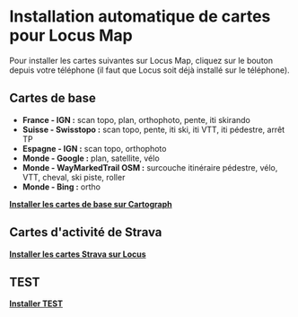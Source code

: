 # Installation automatique de cartes pour Locus Map

Pour installer les cartes suivantes sur Locus Map, cliquez sur le bouton depuis votre téléphone (il faut que Locus soit déjà installé sur le téléphone).

## Cartes de base

- **France - IGN :** scan topo, plan, orthophoto, pente, iti skirando
- **Suisse - Swisstopo :** scan topo, pente, iti ski, iti VTT, iti pédestre, arrêt TP
- **Espagne - IGN :** scan topo, orthophoto
- **Monde - Google :** plan, satellite, vélo
- **Monde - WayMarkedTrail OSM :** surcouche itinéraire pédestre, vélo, VTT, cheval, ski piste, roller
- **Monde - Bing :** ortho

[**Installer les cartes de base sur Cartograph**](cartograph-s://raw.githubusercontent.com/jpicheral/strava-heatmap-proxy/refs/heads/master/BasicMapCartograph.onlinemap)

## Cartes d'activité de Strava

[**Installer les cartes Strava sur Locus**](cartograph-s://raw.githubusercontent.com/jpicheral/strava-heatmap-proxy/refs/heads/master/StravaMapCartograph.onlinemap)

## TEST

[**Installer TEST**](https://www.cartograph.eu/v3/downloads/onlinemaps/bing.onlinemap)
